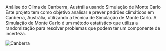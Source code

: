 Análise do Clima de Canberra, Austrália usando Simulação de Monte Carlo
Este projeto tem como objetivo analisar e prever padrões climáticos em Canberra, Austrália, utilizando a técnica de Simulação de Monte Carlo. A Simulação de Monte Carlo é um método estatístico que utiliza a randomização para resolver problemas que podem ter um componente de incerteza.

![Canberra](https://www.australia.com/content/dam/assets/photograph/digital/1/6/w/0/c/2001036.jpg)
